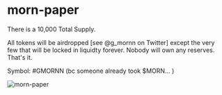 # morn-paper

There is a 10,000 Total Supply. 

All tokens will be airdropped [see @g_mornn on Twitter] except the very few that will be locked in liquidty forever. 
Nobody will own any reserves. 
That's it.  

Symbol: #GMORNN (bc someone already took $MORN... )

![morn-paper](https://user-images.githubusercontent.com/98057523/150213975-12d76f0e-4e84-40f3-8c03-d02d9bf74dc3.png)
